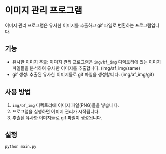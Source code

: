 # 이미지 관리 프로그램

이미지 관리 프로그램은 유사한 이미지를 추출하고 gif 파일로 변환하는 프로그램입니다.

## 기능

- 유사한 이미지 추출: 이미지 관리 프로그램은 `img/bf_img` 디렉토리에 있는 이미지 파일들을 분석하여 유사한 이미지를 추출합니다. (img/af_img/same)
- gif 생성: 추출된 유사한 이미지들로 gif 파일을 생성합니다. (img/af_img/gif)

## 사용 방법

1. `img/bf_img` 디렉토리에 이미지 파일(PNG)들을 넣습니다. 
2. 프로그램을 실행하면 이미지 관리가 시작됩니다.
3. 추출된 유사한 이미지들로 gif 파일이 생성됩니다.

## 실행

```bash
python main.py
